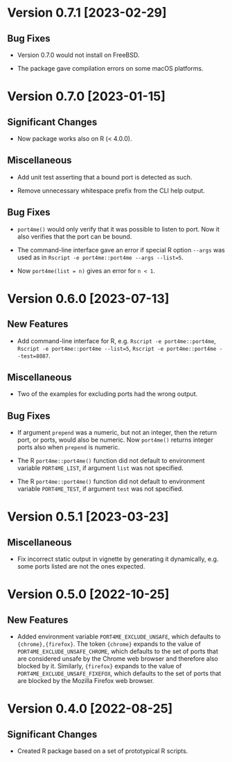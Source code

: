 # Version 0.7.1 [2023-02-29]

## Bug Fixes

 * Version 0.7.0 would not install on FreeBSD.

 * The package gave compilation errors on some macOS platforms.


# Version 0.7.0 [2023-01-15]

## Significant Changes

 * Now package works also on R (< 4.0.0).

## Miscellaneous

 * Add unit test asserting that a bound port is detected as such.
 
 * Remove unnecessary whitespace prefix from the CLI help output.

## Bug Fixes

 * `port4me()` would only verify that it was possible to listen to 
   port. Now it also verifies that the port can be bound.
 
 * The command-line interface gave an error if special R option
   `--args` was used as in `Rscript -e port4me::port4me --args
   --list=5`.

 * Now `port4me(list = n)` gives an error for `n < 1`.


# Version 0.6.0 [2023-07-13]

## New Features

 * Add command-line interface for R, e.g. `Rscript -e
   port4me::port4me`, `Rscript -e port4me::port4me --list=5`,
   `Rscript -e port4me::port4me --test=8087`.

## Miscellaneous

 * Two of the examples for excluding ports had the wrong output.

## Bug Fixes

 * If argument `prepend` was a numeric, but not an integer, then the
   return port, or ports, would also be numeric. Now `port4me()`
   returns integer ports also when `prepend` is numeric.

 * The R `port4me::port4me()` function did not default to environment
   variable `PORT4ME_LIST`, if argument `list` was not specified.

 * The R `port4me::port4me()` function did not default to environment
   variable `PORT4ME_TEST`, if argument `test` was not specified.


# Version 0.5.1 [2023-03-23]

## Miscellaneous

 * Fix incorrect static output in vignette by generating it
   dynamically, e.g. some ports listed are not the ones expected.
 

# Version 0.5.0 [2022-10-25]

## New Features

 * Added environment variable `PORT4ME_EXCLUDE_UNSAFE`, which defaults
   to `{chrome},{firefox}`.  The token `{chrome}` expands to the value
   of `PORT4ME_EXCLUDE_UNSAFE_CHROME`, which defaults to the set of
   ports that are considered unsafe by the Chrome web browser and
   therefore also blocked by it.  Similarly, `{firefox}` expands to
   the value of `PORT4ME_EXCLUDE_UNSAFE_FIXEFOX`, which defaults to
   the set of ports that are blocked by the Mozilla Firefox web browser.
 

# Version 0.4.0 [2022-08-25]

## Significant Changes

 * Created R package based on a set of prototypical R scripts.
